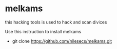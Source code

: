# melkams
this hacking tools is used to hack and scan divices

Use this instruction to install melkams
  * git clone https://github.com/nilesecs/melkams.git
